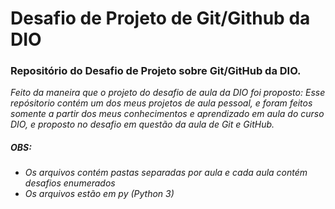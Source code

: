 # Desafio de Projeto de Git/Github da DIO

### Repositório do Desafio de Projeto sobre Git/GitHub da DIO.

*Feito da maneira que o projeto do desafio de aula da DIO foi proposto: 
Esse repósitorio contém um dos meus projetos de aula pessoal, e foram feitos somente a partir dos meus conhecimentos e aprendizado em aula do curso DIO, e proposto no desafio em questão da aula de Git e GitHub.*


##### OBS: 
- *Os arquivos contém pastas separadas por aula e cada aula contém desafios enumerados*
- *Os arquivos estão em py (Python 3)*
